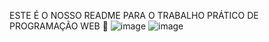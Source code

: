 ESTE É O NOSSO README PARA O TRABALHO PRÁTICO DE PROGRAMAÇÃO WEB 🤌
![image](https://github.com/user-attachments/assets/92862473-3c92-4a21-8d59-f98267f2cba4)
![image](https://github.com/user-attachments/assets/7c9af51b-e38a-4586-8684-716e30ce3813)
